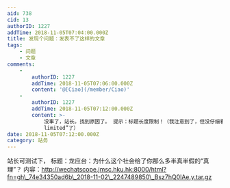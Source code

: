 ```yaml
---
aid: 738
cid: 13
authorID: 1227
addTime: 2018-11-05T07:04:00.000Z
title: 发现个问题：发表不了这样的文章
tags:
    - 问题
    - 文章
comments:
    -
        authorID: 1227
        addTime: 2018-11-05T07:06:00.000Z
        content: '@[Ciao](/member/Ciao)'
    -
        authorID: 1227
        addTime: 2018-11-05T07:12:00.000Z
        content: >-
            没事了，站长。找到原因了。 提示：标题长度限制！（我注意到了，但没仔细看，脑补成“content maxlength
            limited”了）
date: 2018-11-05T07:12:00.000Z
category: 站务
---
```


站长可测试下， 标题：龙应台：为什么这个社会给了你那么多半真半假的“真理”？ 内容：http://wechatscope.jmsc.hku.hk:8000/html?fn=gh\_74e34350ad6b\_2018-11-02\_2247489850\_Bsz7hQ0lAe.y.tar.gz
